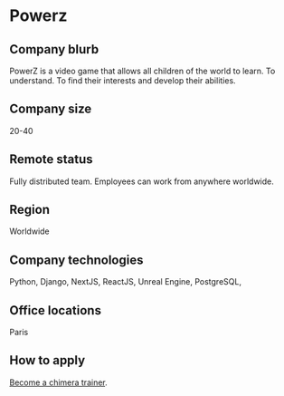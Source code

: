 # Powerz

## Company blurb

PowerZ is a video game that allows all children of the world to learn. To understand. To find their interests and develop their abilities.

## Company size

20-40

## Remote status

Fully distributed team. Employees can work from anywhere worldwide.

## Region

Worldwide

## Company technologies

Python, Django, NextJS, ReactJS, Unreal Engine, PostgreSQL,

## Office locations

Paris

## How to apply

[Become a chimera trainer](https://www.welcometothejungle.com/en/companies/powerz).
